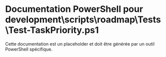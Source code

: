# Documentation PowerShell pour development\scripts\roadmap\Tests\Test-TaskPriority.ps1

Cette documentation est un placeholder et doit être générée par un outil PowerShell spécifique.
